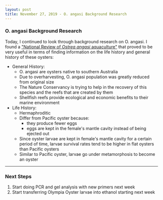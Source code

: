 ```yaml
---
layout: post
title: November 27, 2019 - O. angasi Background Research 
---
```


### O. angasi Background Research

Today, I continued to look through background research on O. angasi. I found a ["National Review of *Ostrea angasi* aquaculture"](http://www.imas.utas.edu.au/__data/assets/pdf_file/0005/936536/160181-UTAS-Scientific-Report_-Angasi-aquaculture.pdf) that proved to be very useful in terms of finding information on the life history and general history of these oysters:

* General History: 
	* O. angasi are oysters native to southern Australia 
	* Due to overharvesting, O. angasi population was greatly reduced from original size
	* The Nature Conservancy is trying to help in the recovery of this species and the reefs that are created by them
	*  Shellfish reefs provide ecological and economic benefits to their marine environment
* Life History:
	* Hermaphroditic
	* Differ from Pacific oyster because:
		* they produce fewer eggs
		* eggs are kept in the female's mantle cavity instead of being ejected out
	* Since oyster larvae are kept in female's mantle cavity for a certain period of time, larvae survival rates tend to be higher in flat oysters than Pacific oysters
	* Similar to Pacific oyster, larvae go under metamorphosis to become an oyster

---

### Next Steps

1. Start doing PCR and gel analysis with new primers next week
2. Start transferring Olympia Oyster larvae into ethanol starting next week